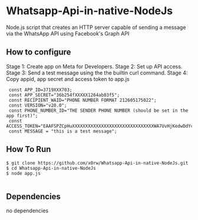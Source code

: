 # Whatsapp-Api-in-native-NodeJs
Node.js script that creates an HTTP server capable of sending a message via the WhatsApp API using Facebook's Graph API

## How to configure
  Stage 1: Create app on Meta for Developers.
  Stage 2: Set up API access.
  Stage 3: Send a test message using the the builtin curl command.
  Stage 4: Copy appid, app secret and access token to app.js
 ```node
  const APP_ID=3719XXX703;
  const APP_SECRET="36b254fXXXXX1264ab03f5";
  const RECIPIENT_WAID="PHONE NUMBER FORMAT 212605175022";
  const VERSION="v20.0";
  const PHONE_NUMBER_ID="THE SENDER PHONE NUMBER (should be set in the app first)";
  const ACCESS_TOKEN="EAAFSPZCpHuXXXXXXXXXXXXXXXXXXXXXXXXXXXXXXXWA7UvHjKedwDdYc5IZD";
  const MESSAGE = "this is a test message";
```

## How To Run
```
$ git clone https://github.com/x0rw/Whatsapp-Api-in-native-NodeJs.git
$ cd Whatsapp-Api-in-native-NodeJs
$ node app.js
   
```
## Dependencies
 no dependencies
